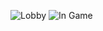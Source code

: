 ![Lobby](https://github.com/mario085/Membuat-Game-berbasis-GUI-menggunakan-JAVA/assets/69971608/66575c24-9fb1-48fa-ae58-0888b2577ec0)
![In Game](https://github.com/mario085/Membuat-Game-berbasis-GUI-menggunakan-JAVA/assets/69971608/37fe9d33-66c7-455b-9ceb-ceb73d49f8fc)
